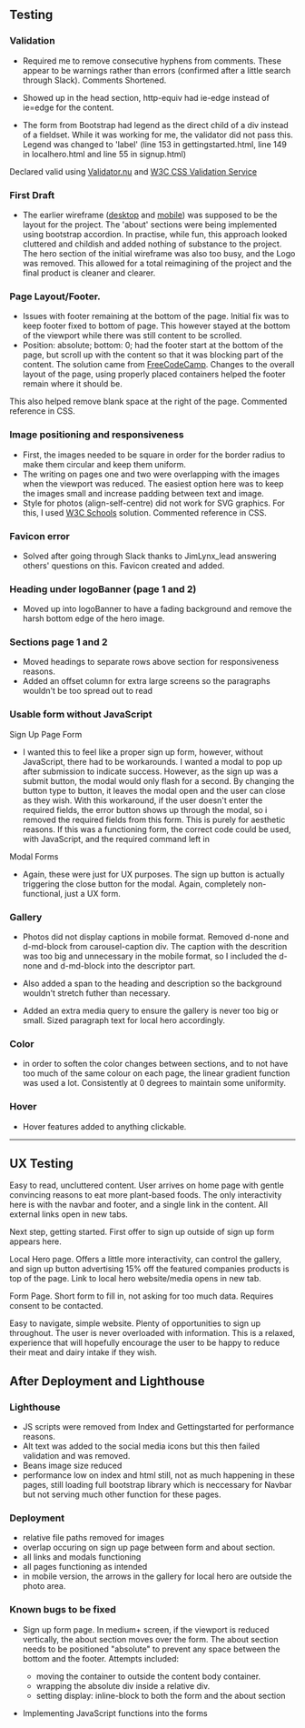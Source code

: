 ## Testing 

### Validation

 - Required me to remove consecutive hyphens from comments. These appear to be warnings rather than errors (confirmed after a little search through Slack). Comments Shortened.

 - Showed up in the head section, http-equiv had ie-edge instead of ie=edge for the content.

 - The form from Bootstrap had legend as the direct child of a div instead of a fieldset. While it was working for me, the validator did not pass this. Legend was changed to 'label' (line 153 in gettingstarted.html, line 149 in localhero.html and line 55 in signup.html)

Declared valid using [Validator.nu](https://html5.validator.nu/) and [W3C CSS Validation Service](https://jigsaw.w3.org/css-validator/)

### First Draft

 - The earlier wireframe ([desktop](https://github.com/Shinners888/TheVeganHelpdesk/blob/master/assets/wireframes/vhdesktopfirstdraft.pdf) and [mobile](https://github.com/Shinners888/TheVeganHelpdesk/blob/master/assets/wireframes/vhmobilefirstdraft.pdf)) was supposed to be the layout for the project. The 'about' sections were being implemented using bootstrap accordion. In practise, while fun, this approach looked cluttered and childish and added nothing of substance to the project. The hero section of the initial wireframe was also too busy, and the Logo was removed. 
This allowed for a total reimagining of the project and the final product is cleaner and clearer.

### Page Layout/Footer.

 - Issues with footer remaining at the bottom of the page. Initial fix was to keep footer fixed to bottom of page. This however stayed at the bottom of the viewport while there was still content to be scrolled. 
 - Position: absolute; bottom: 0; had the footer start at the bottom of the page, but scroll up with the content so that it was blocking part of the content. The solution came from [FreeCodeCamp](https://www.freecodecamp.org/news/how-to-keep-your-footer-where-it-belongs-59c6aa05c59c/). Changes to the overall layout of the page, using properly placed containers helped the footer remain where it should be. 
 
 This also helped remove blank space at the right of the page. Commented reference in CSS.

### Image positioning and responsiveness

- First, the images needed to be square in order for the border radius to make them circular and keep them uniform.
- The writing on pages one and two were overlapping with the images when the viewport was reduced. The easiest option here was to keep the images small and increase padding between text and image.
- Style for photos (align-self-centre) did not work for SVG graphics. For this, I used [W3C Schools](https://www.w3schools.com/howto/howto_css_image_center.asp) solution. Commented reference in CSS.
### Favicon error

- Solved after going through Slack thanks to JimLynx_lead answering others' questions on this. Favicon created and added.

### Heading under logoBanner (page 1 and 2)

- Moved up into logoBanner to have a fading background and remove the harsh bottom edge of the hero image.

### Sections page 1 and 2

- Moved headings to separate rows above section for responsiveness reasons.
- Added an offset column for extra large screens so the paragraphs wouldn't be too spread out to read

### Usable form without JavaScript

Sign Up Page Form
- I wanted this to feel like a proper sign up form, however, without JavaScript, there had to be workarounds. I wanted a modal to pop up after submission to indicate success. However, as the sign up was a submit button, the modal would only flash for a second. By changing the button type to button, it leaves the modal open and the user can close as they wish. 
With this workaround, if the user doesn't enter the required fields, the error button shows up through the modal, so i removed the required fields from this form. This is purely for aesthetic reasons. If this was a functioning form, the correct code could be used, with JavaScript, and the required command left in

Modal Forms
- Again, these were just for UX purposes. The sign up button is actually triggering the close button for the modal. Again, completely non-functional, just a UX form.

### Gallery
- Photos did not display captions in mobile format. Removed d-none and d-md-block from carousel-caption div. The caption with the descrition was too big and unnecessary in the mobile format, so I included the d-none and d-md-block into the descriptor part. 

- Also added a span to the heading and description so the background wouldn't stretch futher than necessary.

- Added an extra media query to ensure the gallery is never too big or small. Sized paragraph text for local hero accordingly.

### Color
- in order to soften the color changes between sections, and to not have too much of the same colour on each page, the linear gradient function was used a lot. Consistently at 0 degrees to maintain some uniformity.

### Hover

 - Hover features added to anything clickable. 
---
## UX Testing

Easy to read, uncluttered content. User arrives on home page with gentle convincing reasons to eat more plant-based foods. The only interactivity here is with the navbar and footer, and a single link in the content. All external links open in new tabs.

Next step, getting started. First offer to sign up outside of sign up form appears here. 

Local Hero page. Offers a little more interactivity, can control the gallery, and sign up button advertising 15% off the featured companies products is top of the page. Link to local hero website/media opens in new tab.

Form Page. Short form to fill in, not asking for too much data. Requires consent to be contacted.

Easy to navigate, simple website. Plenty of opportunities to sign up throughout. The user is never overloaded with information. This is a relaxed, experience that will hopefully encourage the user to be happy to reduce their meat and dairy intake if they wish. 

## After Deployment and Lighthouse

### Lighthouse
- JS scripts were removed from Index and Gettingstarted for performance reasons.
- Alt text was added to the social media icons but this then failed validation and was removed.
- Beans image size reduced
- performance low on index and html still, not as much happening in these pages, still loading full bootstrap library which is neccessary for Navbar but not serving much other function for these pages.

### Deployment
- relative file paths removed for images
- overlap occuring on sign up page between form and about section.
- all links and modals functioning
- all pages functioning as intended 
- in mobile version, the arrows in the gallery for local hero are outside the photo area.

### Known bugs to be fixed
- Sign up form page. In medium+ screen, if the viewport is reduced vertically, the about section moves over the form. The about section needs to be positioned "absolute" to prevent any space between the bottom and the footer. 
Attempts included:
  - moving the container to outside the content body container.
  - wrapping the absolute div inside a relative div.
  - setting display: inline-block to both the form and the about section

- Implementing JavaScript functions into the forms